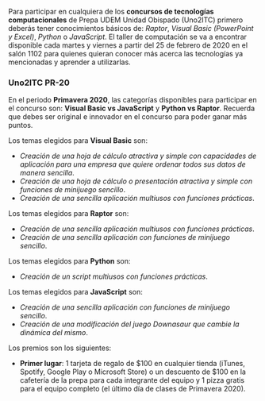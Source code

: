 Para participar en cualquiera de los **concursos de tecnologías computacionales** de Prepa UDEM Unidad Obispado (Uno2ITC) primero deberás tener conocimientos básicos de: _Raptor_, _Visual Basic (PowerPoint y Excel)_, _Python_ o _JavaScript_. El taller de computación se va a encontrar disponible cada martes y viernes a partir del 25 de febrero de 2020 en el salón 1102 para quienes quieran conocer más acerca las tecnologías ya mencionadas y aprender a utilizarlas.

### Uno2ITC PR-20
En el periodo **Primavera 2020**, las categorías disponibles para participar en el concurso son: **Visual Basic vs JavaScript** y **Python vs Raptor**. Recuerda que debes ser original e innovador en el concurso para poder ganar más puntos.

Los temas elegidos para **Visual Basic** son: 
- _Creación de una hoja de cálculo atractiva y simple con capacidades de aplicación para una empresa que quiere ordenar todos sus datos de manera sencilla_.
- _Creación de una hoja de cálculo o presentación atractiva y simple con funciones de minijuego sencillo_.
- _Creación de una sencilla aplicación multiusos con funciones prácticas_.

Los temas elegidos para **Raptor** son:
- _Creación de una sencilla aplicación multiusos con funciones prácticas_.
- _Creación de una sencilla aplicación con funciones de minijuego sencillo_.

Los temas elegidos para **Python** son:
- _Creación de un script multiusos con funciones prácticas_.

Los temas elegidos para **JavaScript** son:
- _Creación de una sencilla aplicación con funciones de minijuego sencillo_.
- _Creación de una modificación del juego Downasaur que cambie la dinámica del mismo_.

Los premios son los siguientes:
- **Primer lugar**: 1 tarjeta de regalo de $100 en cualquier tienda (iTunes, Spotify, Google Play o Microsoft Store) o un descuento de $100 en la cafetería de la prepa para cada integrante del equipo y 1 pizza gratis para el equipo completo (el último día de clases de Primavera 2020).
